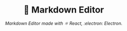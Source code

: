 <div align='center'>
  <h1>📝 Markdown Editor</h1>
  <em>Markdown Editor made with ⚛️ React, :electron: Electron.</em>
</div>
